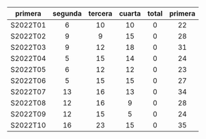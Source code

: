 |  primera  |  segunda  |  tercera  |  cuarta  |  total  |  primera  |
|:---------:|:---------:|:---------:|:--------:|:-------:|:---------:|
| S2022T01  |     6     |    10     |    10    |    0    |    22     |
| S2022T02  |     9     |     9     |    15    |    0    |    28     |
| S2022T03  |     9     |    12     |    18    |    0    |    31     |
| S2022T04  |     5     |    15     |    14    |    0    |    24     |
| S2022T05  |     6     |    12     |    12    |    0    |    23     |
| S2022T06  |     5     |    15     |    15    |    0    |    27     |
| S2022T07  |    13     |    16     |    13    |    0    |    34     |
| S2022T08  |    12     |    16     |    9     |    0    |    28     |
| S2022T09  |    12     |    15     |    5     |    0    |    24     |
| S2022T10  |    16     |    23     |    15    |    0    |    35     |